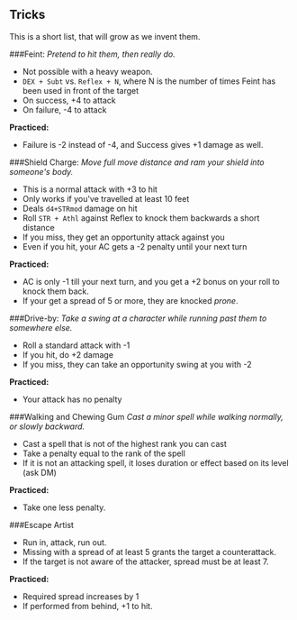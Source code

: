 Tricks
----------

This is a short list, that will grow as we invent them.

###Feint:
*Pretend to hit them, then really do.*

* Not possible with a heavy weapon.
* `DEX + Subt` vs. `Reflex + N`, where N is the number of times Feint has been used in front of the target
* On success, +4 to attack
* On failure, -4 to attack

**Practiced:** 

* Failure is -2 instead of -4, and Success gives +1 damage as well.


###Shield Charge:
*Move full move distance and ram your shield into someone's body.*

* This is a normal attack with +3 to hit
* Only works if you've travelled at least 10 feet
* Deals `d4+STRmod` damage on hit
* Roll `STR + Athl` against Reflex to knock them backwards a short distance
* If you miss, they get an opportunity attack against you
* Even if you hit, your AC gets a -2 penalty until your next turn

**Practiced:**

* AC is only -1 till your next turn, and you get a +2 bonus on your roll to knock them back.
* If your get a spread of 5 or more, they are knocked *prone*.

###Drive-by:
*Take a swing at a character while running past them to somewhere else.*

* Roll a standard attack with -1
* If you hit, do +2 damage
* If you miss, they can take an opportunity swing at you with -2

**Practiced:**

* Your attack has no penalty

###Walking and Chewing Gum
*Cast a minor spell while walking normally, or slowly backward.*

* Cast a spell that is not of the highest rank you can cast 
* Take a penalty equal to the rank of the spell
* If it is not an attacking spell, it loses duration or effect based on its level (ask DM)

**Practiced:**

* Take one less penalty.
  

###Escape Artist
* Run in, attack, run out.
* Missing with a spread of at least 5 grants the target a counterattack.
* If the target is not aware of the attacker, spread must be at least 7.

**Practiced:**

* Required spread increases by 1
* If performed from behind, +1 to hit.
